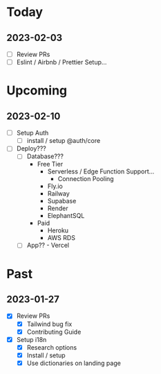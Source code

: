 # Today

## 2023-02-03
* [ ] Review PRs
* [ ] Eslint / Airbnb / Prettier Setup...

# Upcoming

## 2023-02-10

* [ ] Setup Auth
  * [ ] install / setup @auth/core
* [ ] Deploy???
  * [ ] Database???
    * Free Tier
      * Serverless / Edge Function Support...
        * Connection Pooling
      * Fly.io
      * Railway
      * Supabase
      * Render
      * ElephantSQL
    * Paid
      * Heroku
      * AWS RDS
  * [ ] App?? - Vercel

# Past

## 2023-01-27

* [x] Review PRs
  * [x] Tailwind bug fix
  * [x] Contributing Guide
* [x] Setup i18n
  * [x] Research options
  * [x] Install / setup
  * [x] Use dictionaries on landing page